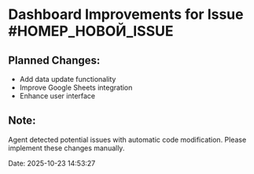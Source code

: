 # Dashboard Improvements for Issue #НОМЕР_НОВОЙ_ISSUE

## Planned Changes:
- Add data update functionality
- Improve Google Sheets integration
- Enhance user interface

## Note:
Agent detected potential issues with automatic code modification.
Please implement these changes manually.

Date: 2025-10-23 14:53:27
